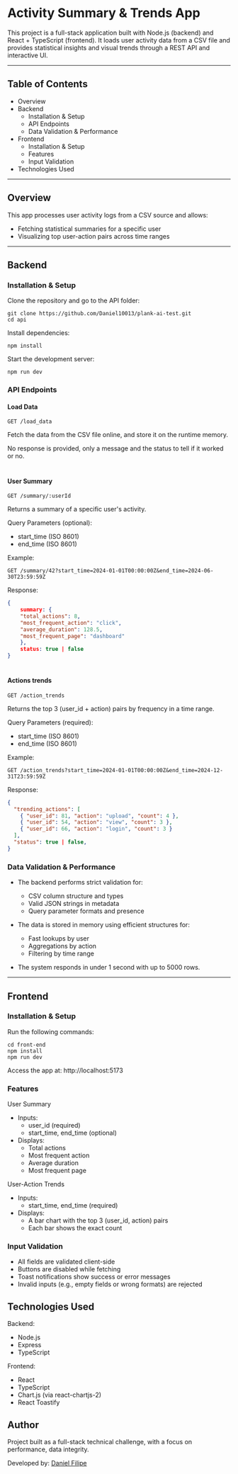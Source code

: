 # Activity Summary & Trends App

This project is a full-stack application built with Node.js (backend) and React + TypeScript (frontend). It loads user activity data from a CSV file and provides statistical insights and visual trends through a REST API and interactive UI.

---

## Table of Contents

- Overview
- Backend
  - Installation & Setup
  - API Endpoints
  - Data Validation & Performance
- Frontend
  - Installation & Setup
  - Features
  - Input Validation
- Technologies Used

---

## Overview

This app processes user activity logs from a CSV source and allows:

- Fetching statistical summaries for a specific user
- Visualizing top user-action pairs across time ranges

---

## Backend

### Installation & Setup

Clone the repository and go to the API folder:
```
git clone https://github.com/Daniel10013/plank-ai-test.git
cd api   
```

Install dependencies:
```
npm install
```

Start the development server:
```
npm run dev
```
   
### API Endpoints

#### Load Data

```
GET /load_data
```
Fetch the data from the CSV file online, and store it on the runtime memory.

No response is provided, only a message and the status to tell if it worked or no.

# 

#### User Summary
```
GET /summary/:userId
```
Returns a summary of a specific user's activity.

Query Parameters (optional):
- start_time (ISO 8601)
- end_time (ISO 8601)

Example:
```
GET /summary/42?start_time=2024-01-01T00:00:00Z&end_time=2024-06-30T23:59:59Z
```

Response:
```json
{
    summary: {
    "total_actions": 8,
    "most_frequent_action": "click",
    "average_duration": 128.5,
    "most_frequent_page": "dashboard"
    }, 
    status: true | false
}
```
# 

#### Actions trends

```
GET /action_trends
```
Returns the top 3 (user_id + action) pairs by frequency in a time range.

Query Parameters (required):
- start_time (ISO 8601)
- end_time (ISO 8601)

Example:
```
GET /action_trends?start_time=2024-01-01T00:00:00Z&end_time=2024-12-31T23:59:59Z
```

Response:
```json
{
  "trending_actions": [
    { "user_id": 81, "action": "upload", "count": 4 },
    { "user_id": 54, "action": "view", "count": 3 },
    { "user_id": 66, "action": "login", "count": 3 }
  ],
  "status": true | false,
}
```

### Data Validation & Performance

- The backend performs strict validation for:
  - CSV column structure and types
  - Valid JSON strings in metadata
  - Query parameter formats and presence

- The data is stored in memory using efficient structures for:
  - Fast lookups by user
  - Aggregations by action
  - Filtering by time range

- The system responds in under 1 second with up to 5000 rows.

---

## Frontend

### Installation & Setup
Run the following commands:
```
cd front-end
npm install
npm run dev
```

Access the app at:
   http://localhost:5173

### Features

User Summary

- Inputs:
  - user_id (required)
  - start_time, end_time (optional)
- Displays:
  - Total actions
  - Most frequent action
  - Average duration
  - Most frequent page

User-Action Trends

- Inputs:
  - start_time, end_time (required)
- Displays:
  - A bar chart with the top 3 (user_id, action) pairs
  - Each bar shows the exact count

### Input Validation

- All fields are validated client-side
- Buttons are disabled while fetching
- Toast notifications show success or error messages
- Invalid inputs (e.g., empty fields or wrong formats) are rejected

## Technologies Used

Backend:
- Node.js
- Express
- TypeScript

Frontend:
- React
- TypeScript
- Chart.js (via react-chartjs-2)
- React Toastify

## Author

Project built as a full-stack technical challenge, with a focus on performance, data integrity.

Developed by: [Daniel Filipe](https://linkedin.com/in/daniel-filipe-cv)
